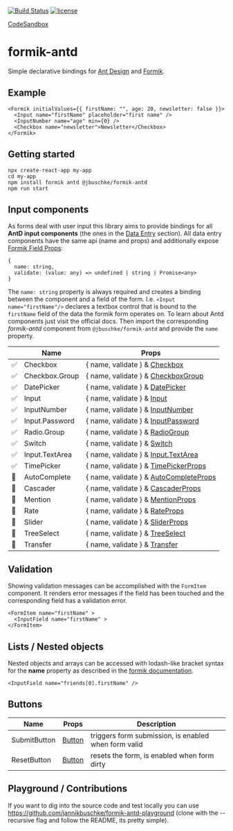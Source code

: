 [![Build Status](https://dev.azure.com/jannikb/glue/_apis/build/status/jannikb%20formik-antd?branchName=master)](https://dev.azure.com/jannikb/glue/_build/latest?definitionId=4?branchName=master)
[![license](https://badgen.now.sh/badge/license/MIT)](./LICENSE)

[CodeSandbox](https://codesandbox.io/s/oko82yzn6)

# formik-antd

Simple declarative bindings for [Ant Design](https://ant.design/docs/react/introduce) and [Formik](https://github.com/jaredpalmer/formik).

## Example

```
<Formik initialValues={{ firstName: "", age: 20, newsletter: false }}>
  <Input name="firstName" placeholder="first name" />
  <InputNumber name="age" min={0} />
  <Checkbox name="newsletter">Newsletter</Checkbox>
</Formik>
```

## Getting started

```
npx create-react-app my-app
cd my-app
npm install formik antd @jbuschke/formik-antd
npm run start
```

## Input components

As forms deal with user input this library aims to provide bindings for all **AntD input components** (the ones in the [Data Entry](https://ant.design/components/auto-complete/) section). All data entry components have the same api (name and props) and additionally expose [Formik Field Props](https://jaredpalmer.com/formik/docs/api/field#reference):

```
{
  name: string,
  validate: (value: any) => undefined | string | Promise<any>
}
```

The `name: string` property is always required and creates a binding between the component and a field of the form. I.e. `<Input name="firstName"/>` declares a textbox control that is bound to the `firstName` field of the data the formik form operates on. To learn about Antd components just visit the official docs. Then import the corresponding _formik-antd_ component from `@jbuschke/formik-antd` and provide the `name` property.

|              | Name           | Props                                                                                                       |
| --------------------- | -------------- | ----------------------------------------------------------------------------------------------------------- |
| :white_check_mark:    | Checkbox       | { name, validate } & [Checkbox](https://ant.design/components/checkbox/)                                    |
| :white_check_mark:    | Checkbox.Group | { name, validate } & [CheckboxGroup](https://ant.design/components/checkbox/#Checkbox-Group)                |
| :white_check_mark:    | DatePicker     | { name, validate } & [DatePicker](https://ant.design/components/date-picker/)                               |
| :white_check_mark:    | Input          | { name, validate } & [Input](https://ant.design/components/input/)                                          |
| :white_check_mark:    | InputNumber    | { name, validate } & [InputNumber](https://ant.design/components/input-number/)                             |
| :white_check_mark:    | Input.Password | { name, validate } & [InputPassword](https://ant.design/components/input/)                                  |
| :white_check_mark:    | Radio.Group    | { name, validate } & [RadioGroup](https://ant.design/components/radio/#RadioGroup)                          |
| :white_check_mark:    | Switch         | { name, validate } & [Switch](https://ant.design/components/switch/)                                        |
| :white_check_mark:    | Input.TextArea | { name, validate } & [Input.TextArea](https://ant.design/components/input/#components-input-demo-textarea)  |
| :white_check_mark:    | TimePicker     | { name, validate } & [TimePickerProps](https://ant.design/components/input/#components-input-demo-textarea) |
| :black_square_button: | AutoComplete   | { name, validate } & [AutoCompleteProps](https://ant.design/components/auto-complete/)                      |
| :black_square_button: | Cascader       | { name, validate } & [CascaderProps](https://ant.design/components/cascader/)                               |
| :black_square_button: | Mention        | { name, validate } & [MentionProps](https://ant.design/components/mention/)                                 |
| :black_square_button: | Rate           | { name, validate } & [RateProps](https://ant.design/components/rate/)                                       |
| :black_square_button: | Slider         | { name, validate } & [SliderProps](https://ant.design/components/slider/)                                   |
| :black_square_button: | TreeSelect     | { name, validate } & [TreeSelect](https://ant.design/components/tree-select/)                               |
| :black_square_button: | Transfer       | { name, validate } & [Transfer](https://ant.design/components/transfer/)                                    |

## Validation

Showing validation messages can be accomplished with the `FormItem` component. It renders error messages if the field has been touched and the corresponding field has a validation error.

```
<FormItem name="firstName" >
  <InputField name="firstName" >
</FormItem>
```

## Lists / Nested objects

Nested objects and arrays can be accessed with lodash-like bracket syntax for the **name** property as described in the [formik documentation](https://jaredpalmer.com/formik/docs/guides/arrays).

```
<InputField name="friends[0].firstName" />
```

## Buttons

| Name         | Props                                           | Description                                          |
| ------------ | ----------------------------------------------- | ---------------------------------------------------- |
| SubmitButton | [Button](https://ant.design/components/button/) | triggers form submission, is enabled when form valid |
| ResetButton  | [Button](https://ant.design/components/button/) | resets the form, is enabled when form dirty          |

## Playground / Contributions

If you want to dig into the source code and test locally you can use https://github.com/jannikbuschke/formik-antd-playground (clone with the --recursive flag and follow the README, its pretty simple).
